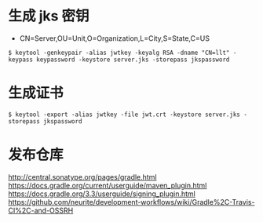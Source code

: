 # 生成 jks 密钥

- CN=Server,OU=Unit,O=Organization,L=City,S=State,C=US

```
$ keytool -genkeypair -alias jwtkey -keyalg RSA -dname "CN=llt" -keypass keypassword -keystore server.jks -storepass jkspassword
```

# 生成证书

```
$ keytool -export -alias jwtkey -file jwt.crt -keystore server.jks -storepass jkspassword
```

# 发布仓库
http://central.sonatype.org/pages/gradle.html
https://docs.gradle.org/current/userguide/maven_plugin.html
https://docs.gradle.org/3.3/userguide/signing_plugin.html
https://github.com/neurite/development-workflows/wiki/Gradle%2C-Travis-CI%2C-and-OSSRH


